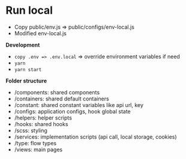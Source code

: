 # Run local
- Copy public/env.js => public/configs/env-local.js
- Modified env-local.js

**Development**
- `copy .env => .env.local` => override environment variables if need
- `yarn`
- `yarn start`

**Folder structure**
- /components: shared components
- /containers: shared default containers
- /constant: shared constant variables like api url, key
- /configs: application configs, hook global state
- /helpers: helper scripts
- /hooks: shared hooks
- /scss: styling
- /services: implementation scripts (api call, local storage, cookies)
- /type: flow types
- /views: main pages
